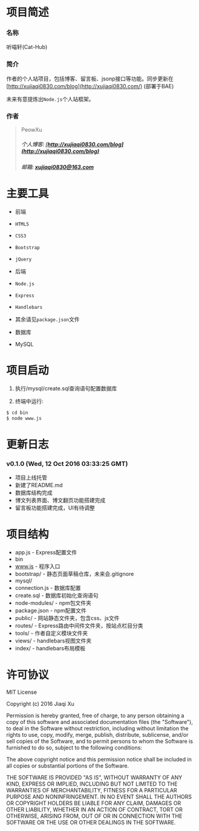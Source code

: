 # 项目简述

### 名称

听喵轩(Cat-Hub)

### 简介

作者的个人站项目，包括博客、留言板、jsonp接口等功能。同步更新在[http://xujiaqi0830.com/blog](http://xujiaqi0830.com/) (部署于BAE)

未来有意提炼出`Node.js`个人站框架。

### 作者

> PeowXu
> ##### 个人博客: [http://xujiaqi0830.com/blog](http://xujiaqi0830.com/blog)
> ##### 邮箱: [xujiaqi0830@163.com](mailto:xujiaqi0830@163.com)

# 主要工具

 - 前端
  - `HTML5`
  - `CSS3`
  - `Bootstrap`
  - `jQuery`

 - 后端
  - `Node.js`
  - `Express`
  - `Handlebars`
  - 其余请见`package.json`文件

 - 数据库
  - MySQL

# 项目启动

1. 执行/mysql/create.sql查询语句配置数据库


2. 终端中运行: 

```bash
$ cd bin
$ node www.js
```

# 更新日志

### v0.1.0 (Wed, 12 Oct 2016 03:33:25 GMT)
- 项目上线托管
- 新建了README.md
- 数据库结构完成
- 博文列表界面、博文翻页功能搭建完成
- 留言板功能搭建完成，UI有待调整

# 项目结构


- app.js - Express配置文件
- bin
 - www.js - 程序入口
- bootstrap/ - 静态页面草稿仓库，未来会.gitignore
- mysql/
 - connection.js - 数据库配置
 - create.sql - 数据库初始化查询语句
- node-modules/ - npm包文件夹
- package.json - npm配置文件
- public/ - 网站静态文件夹，包含css、js文件
- routes/ - Express路由中间件文件夹，按站点栏目分类
- tools/ - 作者自定义模块文件夹
- views/ - handlebars视图文件夹
 - index/ - handlebars布局模板

# 许可协议

MIT License

Copyright (c) 2016 Jiaqi Xu

Permission is hereby granted, free of charge, to any person obtaining a copy
of this software and associated documentation files (the "Software"), to deal
in the Software without restriction, including without limitation the rights
to use, copy, modify, merge, publish, distribute, sublicense, and/or sell
copies of the Software, and to permit persons to whom the Software is
furnished to do so, subject to the following conditions:

The above copyright notice and this permission notice shall be included in all
copies or substantial portions of the Software.

THE SOFTWARE IS PROVIDED "AS IS", WITHOUT WARRANTY OF ANY KIND, EXPRESS OR
IMPLIED, INCLUDING BUT NOT LIMITED TO THE WARRANTIES OF MERCHANTABILITY,
FITNESS FOR A PARTICULAR PURPOSE AND NONINFRINGEMENT. IN NO EVENT SHALL THE
AUTHORS OR COPYRIGHT HOLDERS BE LIABLE FOR ANY CLAIM, DAMAGES OR OTHER
LIABILITY, WHETHER IN AN ACTION OF CONTRACT, TORT OR OTHERWISE, ARISING FROM,
OUT OF OR IN CONNECTION WITH THE SOFTWARE OR THE USE OR OTHER DEALINGS IN THE
SOFTWARE.